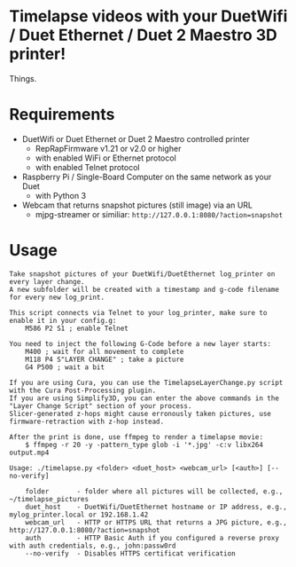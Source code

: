 # Timelapse videos with your DuetWifi / Duet Ethernet / Duet 2 Maestro 3D printer!

Things.

# Requirements

  * DuetWifi or Duet Ethernet or Duet 2 Maestro controlled printer
    - RepRapFirmware v1.21 or v2.0 or higher
    - with enabled WiFi or Ethernet protocol
    - with enabled Telnet protocol
  * Raspberry Pi / Single-Board Computer on the same network as your Duet
    - with Python 3
  * Webcam that returns snapshot pictures (still image) via an URL
    - mjpg-streamer or similiar: `http://127.0.0.1:8080/?action=snapshot`

# Usage
```
Take snapshot pictures of your DuetWifi/DuetEthernet log_printer on every layer change.
A new subfolder will be created with a timestamp and g-code filename for every new log_print.

This script connects via Telnet to your log_printer, make sure to enable it in your config.g:
    M586 P2 S1 ; enable Telnet

You need to inject the following G-Code before a new layer starts:
    M400 ; wait for all movement to complete
    M118 P4 S"LAYER CHANGE" ; take a picture
    G4 P500 ; wait a bit

If you are using Cura, you can use the TimelapseLayerChange.py script with the Cura Post-Processing plugin.
If you are using Simplify3D, you can enter the above commands in the "Layer Change Script" section of your process.
Slicer-generated z-hops might cause erronously taken pictures, use firmware-retraction with z-hop instead.

After the print is done, use ffmpeg to render a timelapse movie:
    $ ffmpeg -r 20 -y -pattern_type glob -i '*.jpg' -c:v libx264 output.mp4

Usage: ./timelapse.py <folder> <duet_host> <webcam_url> [<auth>] [--no-verify]

    folder       - folder where all pictures will be collected, e.g., ~/timelapse_pictures
    duet_host    - DuetWifi/DuetEthernet hostname or IP address, e.g., mylog_printer.local or 192.168.1.42
    webcam_url   - HTTP or HTTPS URL that returns a JPG picture, e.g., http://127.0.0.1:8080/?action=snapshot
    auth         - HTTP Basic Auth if you configured a reverse proxy with auth credentials, e.g., john:passw0rd
    --no-verify  - Disables HTTPS certificat verification
```
